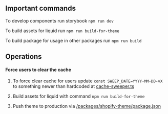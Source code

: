 ## Important commands

To develop components run storybook `npm run dev`

To build assets for liquid run `npm run build-for-theme`

To build package for usage in other packages run `npm run build`

## Operations

#### Force users to clear the cache
1. To force clear cache for users update `const SWEEP_DATE=YYYY-MM-DD-vX` to 
    something newer than hardcoded at [cache-sweeper.ts](src/lib/utils/browser/cache-sweeper.ts)

2. Build assets for liquid with command `npm run build-for-theme`

3. Push theme to production via [/packages/shopify-theme/package.json](../shopify-theme/package.json)